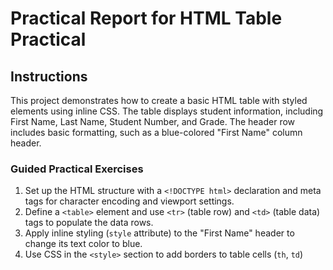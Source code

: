 # Practical Report for HTML Table Practical

## Instructions
This project demonstrates how to create a basic HTML table with styled elements using inline CSS. The table displays student information, including First Name, Last Name, Student Number, and Grade. The header row includes basic formatting, such as a blue-colored "First Name" column header.

### Guided Practical Exercises
1. Set up the HTML structure with a `<!DOCTYPE html>` declaration and meta tags for character encoding and viewport settings.
2. Define a `<table>` element and use `<tr>` (table row) and `<td>` (table data) tags to populate the data rows.
3. Apply inline styling (`style` attribute) to the "First Name" header to change its text color to blue.
4. Use CSS in the `<style>` section to add borders to table cells (`th`, `td`)
